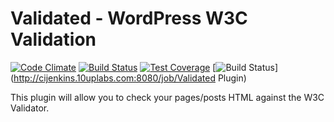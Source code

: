 # Validated - WordPress W3C Validation
[![Code Climate](https://codeclimate.com/github/allan23/validated/badges/gpa.svg)](https://codeclimate.com/github/allan23/validated)
[![Build Status](https://travis-ci.org/allan23/validated.svg?branch=master)](https://travis-ci.org/allan23/validated)
[![Test Coverage](https://codeclimate.com/github/allan23/validated/badges/coverage.svg)](https://codeclimate.com/github/allan23/validated/coverage)
[![Build Status](http://cijenkins.10uplabs.com:8080/job/Validated%20Plugin/badge/icon)](http://cijenkins.10uplabs.com:8080/job/Validated Plugin)

This plugin will allow you to check your pages/posts HTML against the W3C Validator.

